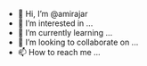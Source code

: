 - 👋 Hi, I’m @amirajar
- 👀 I’m interested in ...
- 🌱 I’m currently learning ...
- 💞️ I’m looking to collaborate on ...
- 📫 How to reach me ...

<!---
amirajar/amirajar is a ✨ special ✨ repository because its `README.md` (this file) appears on your GitHub profile.
You can click the Preview link to take a look at your changes.
--->
